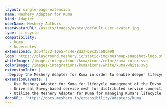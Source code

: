 ```yaml
---
layout: single-page-extension
name: Meshery Adapter for Kuma
kind: Adapter
userName: Meshery Authors
userAvatarURL: /assets/images/avatar/default-user-avatar.jpg
type: Lifecycle
compatibility: 
  - kuma
  - kubernetes
extensionId: 2d54f372-10e5-4c4e-8d23-b9c35c68ce98
logo: https://playground.meshery.io/static/img/meshmap-snapshot-logo.svg
whiteImage: /images/integrations/kuma/icons/color/kuma-color.svg
colorImage: /images/integrations/kuma/icons/white/kuma-white.svg
extensionInfo: |
  Deploy the Meshery Adapter for Kuma in order to enable deeper lifecycle management of Kuma.
extensionCaveats: |
  - Use Meshery Adapter for Kuma for lifecycle management of the Envoy-based service mesh with universal support.
  - Universal Envoy-based service mesh for distributed service connectivity.
  - Utilize the Meshery Adapter for Kuma for managing Kuma's lifecycle, including deployment and configuration.
docsURL: 'https://docs.meshery.io/extensibility/adapters/kuma'
---
```

